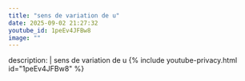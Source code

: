 ```yaml
---
title: "sens de variation de u"
date: 2025-09-02 21:27:32 
youtube_id: 1peEv4JFBw8
image: ""
---
```

description: |
  sens de variation de u
{% include youtube-privacy.html id="1peEv4JFBw8" %}
